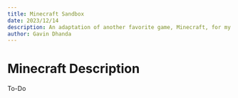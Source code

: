 ```yaml
---
title: Minecraft Sandbox
date: 2023/12/14
description: An adaptation of another favorite game, Minecraft, for my Computer Graphics final project. Emphasis on procedural world generation, texture mapping, physics simulations, and more in OpenGL.
author: Gavin Dhanda
---
```


# Minecraft Description

To-Do